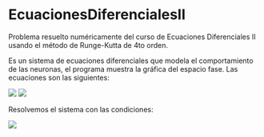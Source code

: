 # EcuacionesDiferencialesII

Problema resuelto numéricamente del curso de Ecuaciones Diferenciales II usando el método de Runge-Kutta de 4to orden.

Es un sistema de ecuaciones diferenciales que modela el comportamiento de las neuronas, 
el programa muestra la gráfica del espacio fase. Las ecuaciones son las siguientes:

<img src="https://render.githubusercontent.com/render/math?math=v' = v %2B w - \frac{v^{3}}{3} %2B I_{ext}">
<img src="https://render.githubusercontent.com/render/math?math=w' = -v %2B a - bw">

Resolvemos el sistema con las condiciones:

<img src="https://render.githubusercontent.com/render/math?math=I_{ext} = 0.5, a = 0.7, b = 0.8">
